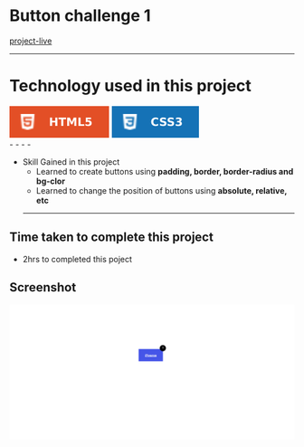 # Button challenge 1 #
[project-live](https://buttonchallenge1.netlify.app)
  - - - -
 # Technology used in this project #
  ![html](./images/html.svg) ![css](./images/css.svg)  
    - - - -
* Skill Gained in this project
  * Learned to create buttons using __padding, border, border-radius and bg-clor__
  * Learned to change the position of buttons using __absolute, relative, etc__ 
   - - - -
 ## Time taken to complete this project ##
 *  2hrs to completed this poject
 
 ## Screenshot ##
 
 ![picture](./images/destopscreen.png)
 

